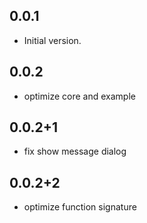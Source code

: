 ## 0.0.1

- Initial version.

## 0.0.2

- optimize core and example

## 0.0.2+1

- fix show message dialog

## 0.0.2+2

- optimize function signature